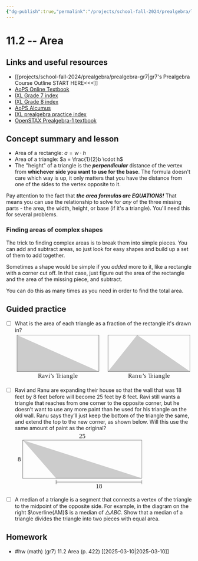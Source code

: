```yaml
---
{"dg-publish":true,"permalink":"/projects/school-fall-2024/prealgebra/lessons/11-2-area/"}
---
```



#  11.2 -- Area

## Links and useful resources 

- [[projects/school-fall-2024/prealgebra/prealgebra-gr7\|gr7's Prealgebra Course Outline START HERE<<<]]
- [AoPS Online Textbook](https://artofproblemsolving.com/ebooks/prealgebra-ebook/c0toc)
- [IXL Grade 7 index](https://www.ixl.com/math/grade-7)
- [IXL Grade 8 index](https://www.ixl.com/math/grade-8)
- [AoPS Alcumus](https://artofproblemsolving.com/teacher/students)
- [IXL prealgebra practice index](https://www.ixl.com/math/grade-7)
- [OpenSTAX Prealgebra-1 textbook](https://openstax.org/books/prealgebra-2e/pages/1-introduction)



## Concept summary and lesson

- Area of a rectangle: $a = w \cdot h$ 
- Area of a triangle: $a = \frac{1}{2}b \cdot h$ 
- The "height" of a triangle is the ***perpendicular*** distance of the vertex from **whichever side you want to use for the base**. The formula doesn't care which way is up, it only matters that you have the distance from one of the sides to the vertex opposite to it.

Pay attention to the fact that ***the area formulas are EQUATIONS!*** That means you can use the relationship to solve for *any* of the three missing parts - the area, the width, height, or base (if it's a triangle). You'll need this for several problems. 

### Finding areas of complex shapes

The trick to finding complex areas is to break them into simple pieces. You can add and subtract areas, so just look for easy shapes and build up a set of them to add together. 

Sometimes a shape would be simple if you *added* more to it, like a rectangle with a corner cut off. In that case, just figure out the area of the rectangle and the area of the missing piece, and subtract. 

You can do this as many times as you need in order to find the total area.

## Guided practice

- [ ] What is the area of each triangle as a fraction of the rectangle it's drawn in?
<svg viewBox="0 0 502.34374999999994 138.41475" preserveAspectRatio="xMinYMin meet" data-src="geometry_56-pdf" xmlns:dc="http://purl.org/dc/elements/1.1/" xmlns:cc="http://creativecommons.org/ns#" xmlns:rdf="http://www.w3.org/1999/02/22-rdf-syntax-ns#" xmlns:svg="http://www.w3.org/2000/svg" xmlns="http://www.w3.org/2000/svg" xmlns:inkscape="http://www.inkscape.org/namespaces/inkscape" version="1.1" width="502.34374999999994" height="138.41475"  xml:space="preserve"><metadata ><rdf:RDF><cc:Work rdf:about=""><dc:format>image/svg+xml</dc:format><dc:type rdf:resource="http://purl.org/dc/dcmitype/StillImage" /></cc:Work></rdf:RDF></metadata><defs ><clipPath id="geometry_56-pdf-clipPath22"><path d="m 0,0 342.5,0 0,89.33 L 0,89.33 0,0 z"  /></clipPath></defs><g transform="translate(5,5)"><g transform="scale(1.15)"><g transform="matrix(1.25,0,0,-1.25,0,111.665)" ><g transform="translate(0.015,0.012)" ><g ><g ><g ><g clip-path="url(#geometry_56-pdf-clipPath22)" ><g transform="scale(0.1,0.1)" ><path d="m 2.5,170.82 0,720 1620,-720 -1620,0"  style="fill:#cccccc;fill-opacity:1;fill-rule:nonzero;stroke:none" /><path d="m 2.5,170.82 0,720 1620,0 0,-720 -1620,0"  style="fill:none;stroke:currentColor;stroke-width:5;stroke-linecap:round;stroke-linejoin:round;stroke-miterlimit:10;stroke-opacity:1;stroke-dasharray:none" /><path d="m 1802.5,170.82 1620,0 -1044,720 -576,-720"  style="fill:#cccccc;fill-opacity:1;fill-rule:nonzero;stroke:none" /><path d="m 1802.5,170.82 1620,0 0,720 -1620,0 0,-720 z"  style="fill:none;stroke:currentColor;stroke-width:5;stroke-linecap:round;stroke-linejoin:round;stroke-miterlimit:10;stroke-opacity:1;stroke-dasharray:none" /></g></g></g></g></g><g transform="translate(-0.015,-0.012)" ><text transform="matrix(1,0,0,-1,41.854,4.885)" ><tspan x="0 7.9860735 13.963674 20.718361 24.197325 27.52087 35.578674 41.831245 46.553547 50.032513 56.010113 62.968037 69.615128 73.094093" y="0"  style="font-size:11.9552002px;font-variant:normal;writing-mode:lr-tb;fill:currentColor;fill-opacity:1;fill-rule:nonzero;stroke:none;font-family:STIX;font-style:normal">Ravi’sTriangle</tspan><tspan x="178.03683 186.02292 192.00052 198.95844 206.16742 209.49097 217.54877 223.80135 228.52365 232.00261 237.98021 244.93814 251.58524 255.06419" y="0"  style="font-size:11.9552002px;font-variant:normal;writing-mode:lr-tb;fill:currentColor;fill-opacity:1;fill-rule:nonzero;stroke:none;font-family:STIX;font-style:normal">Ranu’sTriangle</tspan></text> </g></g></g></g></g></svg>
- [ ] Ravi and Ranu are expanding their house so that the wall that was 18 feet by 8 feet before will become 25 feet by 8 feet. Ravi still wants a triangle that reaches from one corner to the opposite corner, but he doesn’t want to use any more paint than he used for his triangle on the old wall. Ranu says they’ll just keep the bottom of the triangle the same, and extend the top to the new corner, as shown below. Will this use the same amount of paint as the original?
<svg viewBox="0 0 349.6956365 162.9543125" preserveAspectRatio="xMinYMin meet" data-src="geometry_57-pdf" xmlns:dc="http://purl.org/dc/elements/1.1/" xmlns:cc="http://creativecommons.org/ns#" xmlns:rdf="http://www.w3.org/1999/02/22-rdf-syntax-ns#" xmlns:svg="http://www.w3.org/2000/svg" xmlns="http://www.w3.org/2000/svg" xmlns:inkscape="http://www.inkscape.org/namespaces/inkscape" version="1.1" width="349.6956365" height="162.9543125"  xml:space="preserve"><metadata ><rdf:RDF><cc:Work rdf:about=""><dc:format>image/svg+xml</dc:format><dc:type rdf:resource="http://purl.org/dc/dcmitype/StillImage" /></cc:Work></rdf:RDF></metadata><defs ><clipPath id="geometry_57-pdf-clipPath22"><path d="m 0,0 236.31,0 0,106.4 L 0,106.4 0,0 z"  /></clipPath></defs><g transform="translate(5,5)"><g transform="scale(1.15)"><g transform="matrix(1.25,0,0,-1.25,0,133.00375)" ><g transform="translate(0.015,0.013)" ><g ><g ><g ><g clip-path="url(#geometry_57-pdf-clipPath22)" ><g transform="scale(0.1,0.1)" ><path d="m 740.598,209.016 -630,720 2250.002,-720 -1620.002,0"  style="fill:#cccccc;fill-opacity:1;fill-rule:nonzero;stroke:none" /><path d="m 110.598,209.016 0,720 2250.002,0 0,-720 -2250.002,0"  style="fill:none;stroke:currentColor;stroke-width:5;stroke-linecap:round;stroke-linejoin:round;stroke-miterlimit:10;stroke-opacity:1;stroke-dasharray:none" /><path d="m 740.598,99.5156 0,75.0004"  style="fill:none;stroke:currentColor;stroke-width:5;stroke-linecap:round;stroke-linejoin:round;stroke-miterlimit:10;stroke-opacity:1;stroke-dasharray:none" /><path d="m 2360.6,99.5156 0,75.0004"  style="fill:none;stroke:currentColor;stroke-width:5;stroke-linecap:round;stroke-linejoin:round;stroke-miterlimit:10;stroke-opacity:1;stroke-dasharray:none" /><path d="m 740.598,137.016 1620.002,0"  style="fill:none;stroke:currentColor;stroke-width:5;stroke-linecap:round;stroke-linejoin:round;stroke-miterlimit:10;stroke-opacity:1;stroke-dasharray:none" /></g></g></g></g></g><g transform="translate(-0.015,-0.013)" ><text transform="matrix(1,0,0,-1,1.51,52.921)" ><tspan x="0" y="0"  style="font-size:11.9552002px;font-variant:normal;writing-mode:lr-tb;fill:currentColor;fill-opacity:1;fill-rule:nonzero;stroke:none;font-family:STIX;font-style:normal">8</tspan><tspan x="116.087 122.0646" y="-43.796001"  style="font-size:11.9552002px;font-variant:normal;writing-mode:lr-tb;fill:currentColor;fill-opacity:1;fill-rule:nonzero;stroke:none;font-family:STIX;font-style:normal">25</tspan><tspan x="147.58701 153.56461" y="51.196999"  style="font-size:11.9552002px;font-variant:normal;writing-mode:lr-tb;fill:currentColor;fill-opacity:1;fill-rule:nonzero;stroke:none;font-family:STIX;font-style:normal">18</tspan></text> </g></g></g></g></g></svg>

- [ ] A median of a triangle is a segment that connects a vertex of the triangle to the midpoint of the opposite side. For example, in the diagram on the right $\overline{AM}$   is a median of $\triangle ABC$. Show that a median of a triangle divides the triangle into two pieces with equal area.

## Homework

-  #hw (math) (gr7) 11.2 Area (p. 422) [[2025-03-10\|2025-03-10]] 
